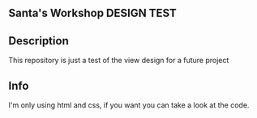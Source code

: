 ## Santa's Workshop DESIGN TEST

## Description

This repository is just a test of the view design for a future project

## Info

I'm only using html and css, if you want you can take a look at the code.

